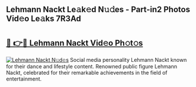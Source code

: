 ## Lehmann Nackt Le𝚊k𝚎d N𝚞𝚍es - Part-in2 Photos Vid𝚎o Le𝚊ks 7R3Ad

# <h2><a href="http://fb54zz.evod.top/?m=Lehmann+Nackt">🔗 👉🔴 Lehmann Nackt Vid𝚎o Ph𝚘t𝚘s</a></h2>

[![Lehmann Nackt N𝚞d𝚎s](https://i.imgur.com/8V9OHl7.gif)](http://fb54zz.evod.top/?m=Lehmann+Nackt)
Social media personality Lehmann Nackt known for their dance and lifestyle content. Renowned public figure Lehmann Nackt, celebrated for their remarkable achievements in the field of entertainment. 
